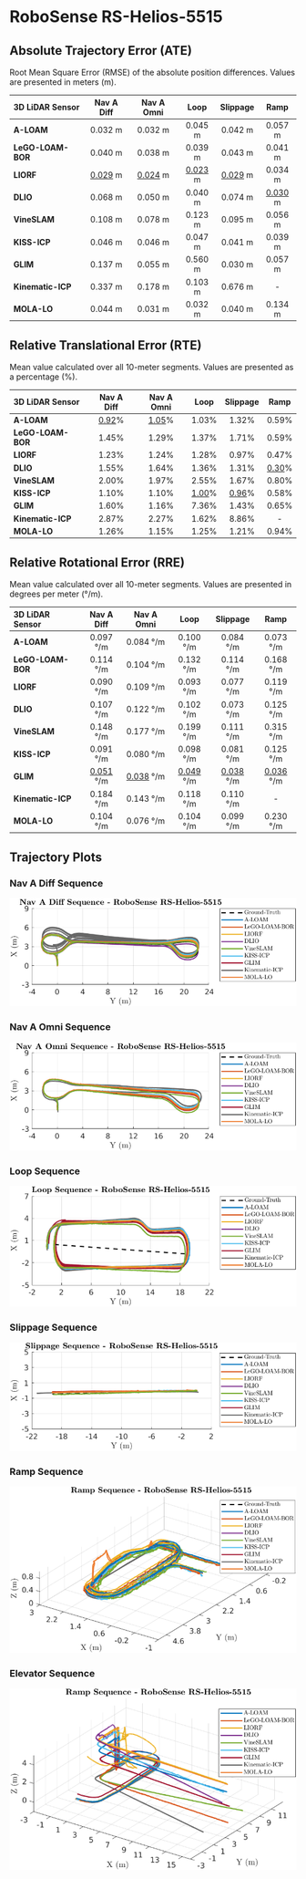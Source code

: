 # RoboSense RS-Helios-5515

## Absolute Trajectory Error (ATE)

Root Mean Square Error (RMSE) of the absolute position differences. Values are presented in meters (m).

| 3D LiDAR Sensor              | Nav A Diff     | Nav A Omni     | Loop           | Slippage       | Ramp           |
| :--------------------------- | :------------: | :------------: | :------------: | :------------: | :------------: |
| **A-LOAM**                   | 0.032 m        | 0.032 m        | 0.045 m        | 0.042 m        | 0.057 m        |
| **LeGO-LOAM-BOR**            | 0.040 m        | 0.038 m        | 0.039 m        | 0.043 m        | 0.041 m        |
| **LIORF**                    | <u>0.029</u> m | <u>0.024</u> m | <u>0.023</u> m | <u>0.029</u> m | 0.034 m        |
| **DLIO**                     | 0.068 m        | 0.050 m        | 0.040 m        | 0.074 m        | <u>0.030</u> m |
| **VineSLAM**                 | 0.108 m        | 0.078 m        | 0.123 m        | 0.095 m        | 0.056 m        |
| **KISS-ICP**                 | 0.046 m        | 0.046 m        | 0.047 m        | 0.041 m        | 0.039 m        |
| **GLIM**                     | 0.137 m        | 0.055 m        | 0.560 m        | 0.030 m        | 0.057 m        |
| **Kinematic-ICP**            | 0.337 m        | 0.178 m        | 0.103 m        | 0.676 m        | -              |
| **MOLA-LO**                  | 0.044 m        | 0.031 m        | 0.032 m        | 0.040 m        | 0.134 m        |

## Relative Translational Error (RTE)

Mean value calculated over all 10-meter segments. Values are presented as a percentage (%).

| 3D LiDAR Sensor              | Nav A Diff   | Nav A Omni   | Loop         | Slippage     | Ramp         |
| :--------------------------- | :----------: | :----------: | :----------: | :----------: | :----------: |
| **A-LOAM**                   | <u>0.92</u>% | <u>1.05</u>% | 1.03%        | 1.32%        | 0.59%        |
| **LeGO-LOAM-BOR**            | 1.45%        | 1.29%        | 1.37%        | 1.71%        | 0.59%        |
| **LIORF**                    | 1.23%        | 1.24%        | 1.28%        | 0.97%        | 0.47%        |
| **DLIO**                     | 1.55%        | 1.64%        | 1.36%        | 1.31%        | <u>0.30</u>% |
| **VineSLAM**                 | 2.00%        | 1.97%        | 2.55%        | 1.67%        | 0.80%        |
| **KISS-ICP**                 | 1.10%        | 1.10%        | <u>1.00</u>% | <u>0.96</u>% | 0.58%        |
| **GLIM**                     | 1.60%        | 1.16%        | 7.36%        | 1.43%        | 0.65%        |
| **Kinematic-ICP**            | 2.87%        | 2.27%        | 1.62%        | 8.86%        | -            |
| **MOLA-LO**                  | 1.26%        | 1.15%        | 1.25%        | 1.21%        | 0.94%        |

## Relative Rotational Error (RRE)

Mean value calculated over all 10-meter segments. Values are presented in degrees per meter (°/m).

| 3D LiDAR Sensor              | Nav A Diff       | Nav A Omni       | Loop             | Slippage         | Ramp             |
| :--------------------------- | :--------------: | :--------------: | :--------------: | :--------------: | :--------------: |
| **A-LOAM**                   | 0.097 °/m        | 0.084 °/m        | 0.100 °/m        | 0.084 °/m        | 0.073 °/m        |
| **LeGO-LOAM-BOR**            | 0.114 °/m        | 0.104 °/m        | 0.132 °/m        | 0.114 °/m        | 0.168 °/m        |
| **LIORF**                    | 0.090 °/m        | 0.109 °/m        | 0.093 °/m        | 0.077 °/m        | 0.119 °/m        |
| **DLIO**                     | 0.107 °/m        | 0.122 °/m        | 0.102 °/m        | 0.073 °/m        | 0.125 °/m        |
| **VineSLAM**                 | 0.148 °/m        | 0.177 °/m        | 0.199 °/m        | 0.111 °/m        | 0.315 °/m        |
| **KISS-ICP**                 | 0.091 °/m        | 0.080 °/m        | 0.098 °/m        | 0.081 °/m        | 0.125 °/m        |
| **GLIM**                     | <u>0.051</u> °/m | <u>0.038</u> °/m | <u>0.049</u> °/m | <u>0.038</u> °/m | <u>0.036</u> °/m |
| **Kinematic-ICP**            | 0.184 °/m        | 0.143 °/m        | 0.118 °/m        | 0.110 °/m        | -                |
| **MOLA-LO**                  | 0.104 °/m        | 0.076 °/m        | 0.104 °/m        | 0.099 °/m        | 0.230 °/m        |

## Trajectory Plots

### Nav A Diff Sequence
![](../../../../assets/results/3d_lidar_sensors/robosense/nav_a_diff_robosense.png)

### Nav A Omni Sequence
![](../../../../assets/results/3d_lidar_sensors/robosense/nav_a_omni_robosense.png)

### Loop Sequence
![](../../../../assets/results/3d_lidar_sensors/robosense/loop_robosense.png)

### Slippage Sequence
![](../../../../assets/results/3d_lidar_sensors/robosense/slippage_robosense.png)

### Ramp Sequence
![](../../../../assets/results/3d_lidar_sensors/robosense/ramp_robosense.png)

### Elevator Sequence
![](../../../../assets/results/3d_lidar_sensors/robosense/elevator_robosense.png)